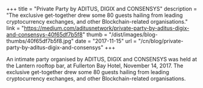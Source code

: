 +++
title = "Private Party by ADITUS, DIGIX and CONSENSYS"
description = "The exclusive get-together drew some 80 guests hailing from leading cryptocurrency exchanges, and other Blockchain-related organisations."
link = "https://medium.com/aditusnetwork/private-party-by-aditus-digix-and-consensys-40f65df7b5f8"
thumb = "/dist/images/blog-thumbs/40f65df7b5f8.jpg"
date = "2017-11-15"
url = "/cn/blog/private-party-by-aditus-digix-and-consensys"
+++

An intimate party organised by ADITUS, DIGIX and CONSENSYS was held at the Lantern rooftop bar, at Fullerton Bay Hotel, November 14, 2017. The exclusive get-together drew some 80 guests hailing from leading cryptocurrency exchanges, and other Blockchain-related organisations.
